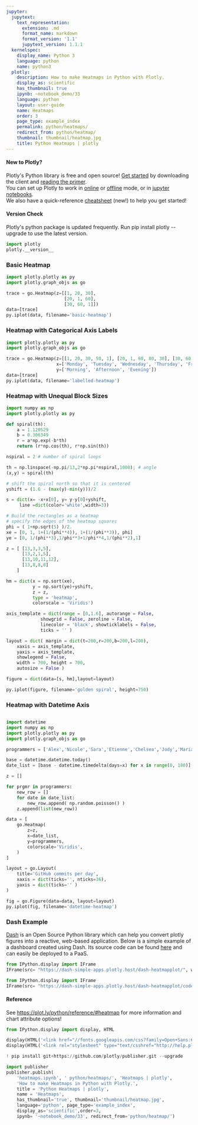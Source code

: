 ```yaml
---
jupyter:
  jupytext:
    text_representation:
      extension: .md
      format_name: markdown
      format_version: '1.1'
      jupytext_version: 1.1.1
  kernelspec:
    display_name: Python 3
    language: python
    name: python3
  plotly:
    description: How to make Heatmaps in Python with Plotly.
    display_as: scientific
    has_thumbnail: true
    ipynb: ~notebook_demo/33
    language: python
    layout: user-guide
    name: Heatmaps
    order: 3
    page_type: example_index
    permalink: python/heatmaps/
    redirect_from: python/heatmap/
    thumbnail: thumbnail/heatmap.jpg
    title: Python Heatmaps | plotly
---
```


#### New to Plotly?
Plotly's Python library is free and open source! [Get started](https://plot.ly/python/getting-started/) by downloading the client and [reading the primer](https://plot.ly/python/getting-started/).
<br>You can set up Plotly to work in [online](https://plot.ly/python/getting-started/#initialization-for-online-plotting) or [offline](https://plot.ly/python/getting-started/#initialization-for-offline-plotting) mode, or in [jupyter notebooks](https://plot.ly/python/getting-started/#start-plotting-online).
<br>We also have a quick-reference [cheatsheet](https://images.plot.ly/plotly-documentation/images/python_cheat_sheet.pdf) (new!) to help you get started!
#### Version Check
Plotly's python package is updated frequently. Run pip install plotly --upgrade to use the latest version.

```python
import plotly
plotly.__version__
```

### Basic Heatmap

```python
import plotly.plotly as py
import plotly.graph_objs as go

trace = go.Heatmap(z=[[1, 20, 30],
                      [20, 1, 60],
                      [30, 60, 1]])
data=[trace]
py.iplot(data, filename='basic-heatmap')
```

### Heatmap with Categorical Axis Labels

```python
import plotly.plotly as py
import plotly.graph_objs as go

trace = go.Heatmap(z=[[1, 20, 30, 50, 1], [20, 1, 60, 80, 30], [30, 60, 1, -10, 20]],
                   x=['Monday', 'Tuesday', 'Wednesday', 'Thursday', 'Friday'],
                   y=['Morning', 'Afternoon', 'Evening'])
data=[trace]
py.iplot(data, filename='labelled-heatmap')
```

### Heatmap with Unequal Block Sizes


```python
import numpy as np
import plotly.plotly as py

def spiral(th):
    a = 1.120529
    b = 0.306349
    r = a*np.exp(-b*th)
    return (r*np.cos(th), r*np.sin(th))

nspiral = 2 # number of spiral loops

th = np.linspace(-np.pi/13,2*np.pi*nspiral,1000); # angle
(x,y) = spiral(th)

# shift the spiral north so that it is centered
yshift = (1.6 - (max(y)-min(y)))/2

s = dict(x= -x+x[0], y= y-y[0]+yshift,
     line =dict(color='white',width=3)) 

# Build the rectangles as a heatmap
# specify the edges of the heatmap squares
phi = ( 1+np.sqrt(5) )/2.
xe = [0, 1, 1+(1/(phi**4)), 1+(1/(phi**3)), phi]
ye = [0, 1/(phi**3),1/phi**3+1/phi**4,1/(phi**2),1]

z = [ [13,3,3,5],
      [13,2,1,5],
      [13,10,11,12],
      [13,8,8,8]
    ]

hm = dict(x = np.sort(xe),
          y = np.sort(ye)+yshift,
          z = z,
          type = 'heatmap',
          colorscale = 'Viridis')

axis_template = dict(range = [0,1.6], autorange = False,
             showgrid = False, zeroline = False,
             linecolor = 'black', showticklabels = False,
             ticks = '' )

layout = dict( margin = dict(t=200,r=200,b=200,l=200),
    xaxis = axis_template,
    yaxis = axis_template,
    showlegend = False,
    width = 700, height = 700,
    autosize = False )

figure = dict(data=[s, hm],layout=layout)

py.iplot(figure, filename='golden spiral', height=750)

```

### Heatmap with Datetime Axis

```python

import datetime
import numpy as np
import plotly.plotly as py
import plotly.graph_objs as go

programmers = ['Alex','Nicole','Sara','Etienne','Chelsea','Jody','Marianne']

base = datetime.datetime.today()
date_list = [base - datetime.timedelta(days=x) for x in range(0, 180)]

z = []

for prgmr in programmers:
    new_row = []
    for date in date_list:
        new_row.append( np.random.poisson() )
    z.append(list(new_row))

data = [
    go.Heatmap(
        z=z,
        x=date_list,
        y=programmers,
        colorscale='Viridis',
    )
]

layout = go.Layout(
    title='GitHub commits per day',
    xaxis = dict(ticks='', nticks=36),
    yaxis = dict(ticks='' )
)

fig = go.Figure(data=data, layout=layout)
py.iplot(fig, filename='datetime-heatmap')
```

### Dash Example


[Dash](https://plot.ly/products/dash/) is an Open Source Python library which can help you convert plotly figures into a reactive, web-based application. Below is a simple example of a dashboard created using Dash. Its source code can be found [here](https://github.com/plotly/simple-example-chart-apps/tree/master/dash-heatmapplot) and can easily be deployed to a PaaS.

```python
from IPython.display import IFrame
IFrame(src= "https://dash-simple-apps.plotly.host/dash-heatmapplot/", width="120%", height="650px", frameBorder="0")
```

```python
from IPython.display import IFrame
IFrame(src= "https://dash-simple-apps.plotly.host/dash-heatmapplot/code", width="120%", height=500, frameBorder="0")
```

#### Reference
See https://plot.ly/python/reference/#heatmap for more information and chart attribute options!


```python
from IPython.display import display, HTML

display(HTML('<link href="//fonts.googleapis.com/css?family=Open+Sans:600,400,300,200|Inconsolata|Ubuntu+Mono:400,700rel="stylesheet" type="text/css" />'))
display(HTML('<link rel="stylesheet" type="text/csshref="http://help.plot.ly/documentation/all_static/css/ipython-notebook-custom.css">'))

! pip install git+https://github.com/plotly/publisher.git --upgrade

import publisher
publisher.publish(
    'heatmaps.ipynb', ' python/heatmaps/', 'Heatmaps | plotly',
    'How to make Heatmaps in Python with Plotly.',
    title = 'Python Heatmaps | plotly',
    name = 'Heatmaps',
    has_thumbnail='true', thumbnail='thumbnail/heatmap.jpg', 
    language='python', page_type='example_index',
    display_as='scientific',order=3,
    ipynb= '~notebook_demo/33', redirect_from='python/heatmap/')  
```

```python

```